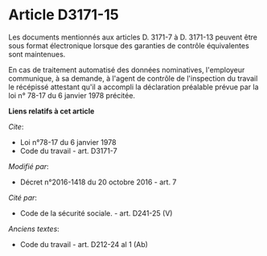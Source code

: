 # Article D3171-15

Les documents mentionnés aux articles D. 3171-7 à D. 3171-13 peuvent être sous format électronique lorsque des garanties de
contrôle équivalentes sont maintenues. 

En cas de traitement automatisé des données nominatives, l'employeur      communique, à sa demande, à l'agent de contrôle de
l'inspection du travail le récépissé attestant qu'il a accompli la déclaration préalable prévue par la loi n° 78-17 du 6
janvier 1978 précitée.

**Liens relatifs à cet article**

_Cite_:

  - Loi n°78-17 du 6 janvier 1978
  - Code du travail - art. D3171-7

_Modifié par_:

  - Décret n°2016-1418 du 20 octobre 2016 - art. 7

_Cité par_:

  - Code de la sécurité sociale. - art. D241-25 (V)

_Anciens textes_:

  - Code du travail - art. D212-24 al 1 (Ab)
